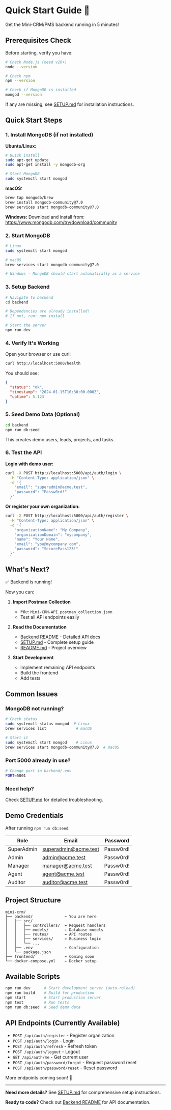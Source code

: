 # Quick Start Guide 🚀

Get the Mini-CRM/PMS backend running in 5 minutes!

## Prerequisites Check

Before starting, verify you have:

```bash
# Check Node.js (need v20+)
node --version

# Check npm
npm --version

# Check if MongoDB is installed
mongod --version
```

If any are missing, see [SETUP.md](./SETUP.md) for installation instructions.

## Quick Start Steps

### 1. Install MongoDB (if not installed)

**Ubuntu/Linux:**
```bash
# Quick install
sudo apt-get update
sudo apt-get install -y mongodb-org

# Start MongoDB
sudo systemctl start mongod
```

**macOS:**
```bash
brew tap mongodb/brew
brew install mongodb-community@7.0
brew services start mongodb-community@7.0
```

**Windows:**
Download and install from: https://www.mongodb.com/try/download/community

### 2. Start MongoDB

```bash
# Linux
sudo systemctl start mongod

# macOS
brew services start mongodb-community@7.0

# Windows - MongoDB should start automatically as a service
```

### 3. Setup Backend

```bash
# Navigate to backend
cd backend

# Dependencies are already installed!
# If not, run: npm install

# Start the server
npm run dev
```

### 4. Verify It's Working

Open your browser or use curl:

```bash
curl http://localhost:5000/health
```

You should see:
```json
{
  "status": "ok",
  "timestamp": "2024-01-15T10:30:00.000Z",
  "uptime": 5.123
}
```

### 5. Seed Demo Data (Optional)

```bash
cd backend
npm run db:seed
```

This creates demo users, leads, projects, and tasks.

### 6. Test the API

**Login with demo user:**
```bash
curl -X POST http://localhost:5000/api/auth/login \
  -H "Content-Type: application/json" \
  -d '{
    "email": "superadmin@acme.test",
    "password": "Passw0rd!"
  }'
```

**Or register your own organization:**
```bash
curl -X POST http://localhost:5000/api/auth/register \
  -H "Content-Type: application/json" \
  -d '{
    "organizationName": "My Company",
    "organizationDomain": "mycompany",
    "name": "Your Name",
    "email": "you@mycompany.com",
    "password": "SecurePass123!"
  }'
```

## What's Next?

✅ Backend is running!

Now you can:

1. **Import Postman Collection**
   - File: `Mini-CRM-API.postman_collection.json`
   - Test all API endpoints easily

2. **Read the Documentation**
   - [Backend README](./backend/README.md) - Detailed API docs
   - [SETUP.md](./SETUP.md) - Complete setup guide
   - [README.md](./README.md) - Project overview

3. **Start Development**
   - Implement remaining API endpoints
   - Build the frontend
   - Add tests

## Common Issues

### MongoDB not running?
```bash
# Check status
sudo systemctl status mongod  # Linux
brew services list             # macOS

# Start it
sudo systemctl start mongod    # Linux
brew services start mongodb-community@7.0  # macOS
```

### Port 5000 already in use?
```bash
# Change port in backend/.env
PORT=5001
```

### Need help?
Check [SETUP.md](./SETUP.md) for detailed troubleshooting.

## Demo Credentials

After running `npm run db:seed`:

| Role | Email | Password |
|------|-------|----------|
| SuperAdmin | superadmin@acme.test | Passw0rd! |
| Admin | admin@acme.test | Passw0rd! |
| Manager | manager@acme.test | Passw0rd! |
| Agent | agent@acme.test | Passw0rd! |
| Auditor | auditor@acme.test | Passw0rd! |

## Project Structure

```
mini-crm/
├── backend/              ← You are here
│   ├── src/
│   │   ├── controllers/  ← Request handlers
│   │   ├── models/       ← Database models
│   │   ├── routes/       ← API routes
│   │   ├── services/     ← Business logic
│   │   └── ...
│   ├── .env              ← Configuration
│   └── package.json
├── frontend/             ← Coming soon
└── docker-compose.yml    ← Docker setup
```

## Available Scripts

```bash
npm run dev      # Start development server (auto-reload)
npm run build    # Build for production
npm start        # Start production server
npm test         # Run tests
npm run db:seed  # Seed demo data
```

## API Endpoints (Currently Available)

- `POST /api/auth/register` - Register organization
- `POST /api/auth/login` - Login
- `POST /api/auth/refresh` - Refresh token
- `POST /api/auth/logout` - Logout
- `GET /api/auth/me` - Get current user
- `POST /api/auth/password/forgot` - Request password reset
- `POST /api/auth/password/reset` - Reset password

More endpoints coming soon! 🚧

---

**Need more details?** See [SETUP.md](./SETUP.md) for comprehensive setup instructions.

**Ready to code?** Check out [Backend README](./backend/README.md) for API documentation.